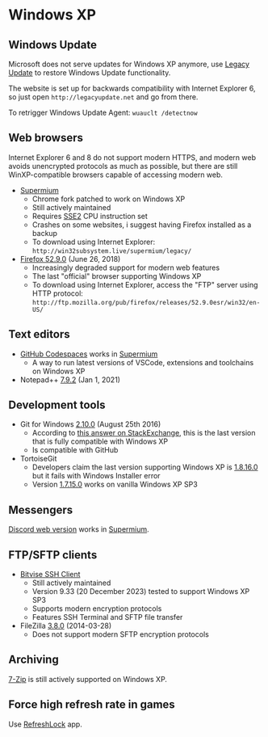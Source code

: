 # Windows XP

## Windows Update
Microsoft does not serve updates for Windows XP anymore, use [Legacy Update](https://legacyupdate.net/) to restore Windows Update functionality.

The website is set up for backwards compatibility with Internet Explorer 6, so just open `http://legacyupdate.net` and go from there.

To retrigger Windows Update Agent: `wuauclt /detectnow`

## Web browsers
Internet Explorer 6 and 8 do not support modern HTTPS, and modern web avoids unencrypted protocols as much as possible, but there are still WinXP-compatible browsers capable of accessing modern web.
- [Supermium](https://github.com/win32ss/supermium)
    - Chrome fork patched to work on Windows XP
    - Still actively maintained
    - Requires [SSE2](https://en.wikipedia.org/wiki/SSE2#CPU_support) CPU instruction set
    - Crashes on some websites, i suggest having Firefox installed as a backup
    - To download using Internet Explorer: `http://win32subsystem.live/supermium/legacy/`
- [Firefox 52.9.0](https://ftp.mozilla.org/pub/firefox/releases/52.9.0esr/win32/en-US/Firefox%20Setup%2052.9.0esr.exe) (June 26, 2018)
    - Increasingly degraded support for modern web features
    - The last "official" browser supporting Windows XP
    - To download using Internet Explorer, access the "FTP" server using HTTP protocol: `http://ftp.mozilla.org/pub/firefox/releases/52.9.0esr/win32/en-US/`

## Text editors
- [GitHub Codespaces](https://github.com/features/codespaces) works in [Supermium](https://github.com/win32ss/supermium)
    - A way to run latest versions of VSCode, extensions and toolchains on Windows XP
- Notepad++ [7.9.2](https://notepad-plus-plus.org/downloads/v7.9.2/) (Jan 1, 2021)

## Development tools
- Git for Windows [2.10.0](https://github.com/git-for-windows/git/releases/tag/v2.10.0.windows.1) (August 25th 2016)
    - According to [this answer on StackExchange](https://superuser.com/a/1195244), this is the last version that is fully compatible with Windows XP
    - Is compatible with GitHub
- TortoiseGit
	- Developers claim the last version supporting Windows XP is [1.8.16.0](https://download.tortoisegit.org/tgit/1.8.16.0/) but it fails with Windows Installer error
	- Version [1.7.15.0](https://download.tortoisegit.org/tgit/1.7.15.0/) works on vanilla Windows XP SP3

## Messengers
[Discord web version](https://discord.com/channels/@me) works in [Supermium](https://github.com/win32ss/supermium).

## FTP/SFTP clients
- [Bitvise SSH Client](https://www.bitvise.com/ssh-client-download)
    - Still actively maintained
    - Version 9.33 (20 December 2023) tested to support Windows XP SP3
    - Supports modern encryption protocols
    - Features SSH Terminal and SFTP file transfer
- FileZilla [3.8.0](https://download.filezilla-project.org/client/FileZilla_3.8.0_win32-setup.exe) (2014-03-28)
    - Does not support modern SFTP encryption protocols

## Archiving
[7-Zip](https://www.7-zip.org/) is still actively supported on Windows XP.

## Force high refresh rate in games
Use [RefreshLock](https://www.softpedia.com/get/Tweak/Video-Tweak/RefreshLock.shtml) app.
